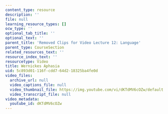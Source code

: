 ```yaml
---
content_type: resource
description: ''
file: null
learning_resource_types: []
ocw_type: ''
optional_tab_title: ''
optional_text: ''
parent_title: 'Removed Clips for Video Lecture 12: Language'
parent_type: CourseSection
related_resources_text: ''
resource_index_text: ''
resourcetype: Video
title: Wernickes Aphasia
uid: 5c893d01-116f-cdd7-64d2-18325ba4fe0d
video_files:
  archive_url: null
  video_captions_file: null
  video_thumbnail_file: https://img.youtube.com/vi/dKTdMV6cOZw/default.jpg
  video_transcript_file: null
video_metadata:
  youtube_id: dKTdMV6cOZw
---
```

